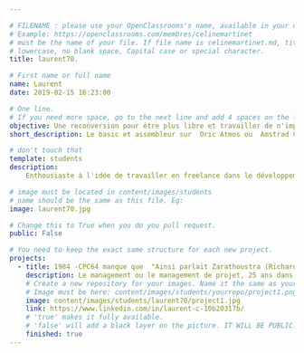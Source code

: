 ```yaml
---

# FILENAME : please use your OpenClassrooms's name, available in your url.
# Example: https://openclassrooms.com/membres/celinemartinet
# must be the name of your file. If file name is celinemartinet.md, title is celinemartinet.
# lowercase, no blank space, Capital case or special character.
title: laurent70.

# First name or full name
name: Laurent
date: 2019-02-15 16:23:00

# One line.
# If you need more space, go to the next line and add 4 spaces on the left, as in 'description'.
objective: Une reconversion pour être plus libre et travailler de n'importe 'ou.
short_description: Le basic et assembleur sur  Oric Atmos ou  Amstrad CPC64 c'est bien mais bon..  allez en route pourJava JEE.

# don't touch that
template: students
description:
    Enthousiaste à l'idée de travailler en freelance dans le développement et l'architecture JEE/Spring

# image must be located in content/images/students
# name should be the same as this file. Eg:
image: laurent70.jpg

# Change this to True when you do you pull request.
public: False

# You need to keep the exact same structure for each new project.
projects:
  - title: 1984 -CPC64 manque que  "Ainsi parlait Zarathoustra (Richard Strauss)"
    description: Le management ou le management de projet, 25 ans dans ces deux job rôles. Il est temps d'aller à l'essentiel -> le dev.
    # Create a new repository for your images. Name it the same as your nickname and profile picture.
    # Image must be here: content/images/students/yourrepo/project1.png
    image: content/images/students/laurent70/project1.jpg
    link: https://www.linkedin.com/in/laurent-c-10b20317b/
    # 'true' makes it fully available.
    # 'false' will add a black layer on the picture. IT WILL BE PUBLIC!
    finished: true
---
```

